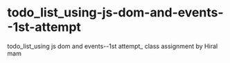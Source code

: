 # todo_list_using-js-dom-and-events--1st-attempt
todo_list_using js dom and events--1st attempt_ class assignment by Hiral mam
